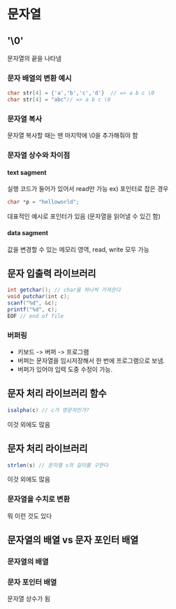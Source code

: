 # 문자열
## '\0'
문자열의 끝을 나타냄
### 문자 배열의 변환 예시
```cs
char str[4] = {'a','b','c','d'}  // => a b c \0
char str[4] = "abc"// => a b c \0
```
### 문자열 복사 
문자열 복사할 때는 맨 마지막에 \0을 추가해줘야 함

### 문자열 상수와 차이점
#### text sagment
실행 코드가 들어가 있어서 read만 가능 ex) 포인터로 잡은 경우 
```cs
char *p = "helloworld";
```
대표적인 예시로 포인터가 있음 (문자열을 읽어낼 수 있긴 함)
#### data sagment
값을 변경할 수 있는 메모리 영역, read, write 모두 가능

## 문자 입출력 라이브러리
```cs
int getchar(); // char을 하나씩 가져온다
void putchar(int c);
scanf("%d", &c);
printf("%d", c);
EOF // end of file
```
### 버퍼링
- 키보드 -> 버퍼 -> 프로그램
- 버퍼는 문자열을 임시저장해서 한 번에 프로그램으로 보냄. 
- 버퍼가 있어야 입력 도중 수정이 가능.

## 문자 처리 라이브러리 함수
```cs
isalpha(c) // c가 영문자인가? 
```
이것 외에도 많음
## 문자 처리 라이브러리 
```cs
strlen(s) // 문자열 s의 길이를 구한다
```
이것 외에도 많음
### 문자열을 수치로 변환
뭐 이런 것도 있다
## 문자열의 배열 vs 문자 포인터 배열
### 문자열의 배열
### 문자 포인터 배열
문자열 상수가 됨
